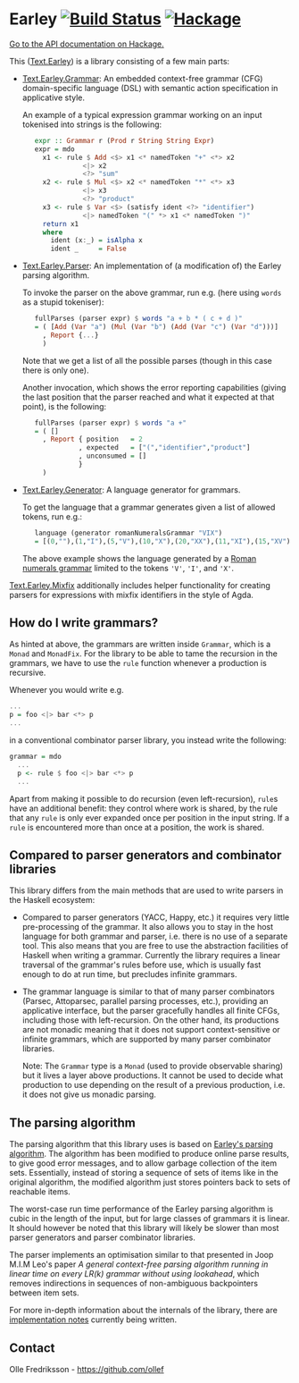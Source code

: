 Earley [![Build Status](https://travis-ci.org/ollef/Earley.svg?branch=master)](https://travis-ci.org/ollef/Earley) [![Hackage](https://img.shields.io/hackage/v/Earley.svg)](https://hackage.haskell.org/package/Earley)
======

[Go to the API documentation on Hackage.](https://hackage.haskell.org/package/Earley)

This ([Text.Earley](https://hackage.haskell.org/package/Earley/docs/Text-Earley.html)) is a library consisting of a few main parts:

* [Text.Earley.Grammar](https://hackage.haskell.org/package/Earley/docs/Text-Earley-Grammar.html):
   An embedded context-free grammar (CFG) domain-specific language (DSL) with
   semantic action specification in applicative style.

   An example of a typical expression grammar working on an input tokenised
   into strings is the following:

   ```haskell
      expr :: Grammar r (Prod r String String Expr)
      expr = mdo
        x1 <- rule $ Add <$> x1 <* namedToken "+" <*> x2
                  <|> x2
                  <?> "sum"
        x2 <- rule $ Mul <$> x2 <* namedToken "*" <*> x3
                  <|> x3
                  <?> "product"
        x3 <- rule $ Var <$> (satisfy ident <?> "identifier")
                  <|> namedToken "(" *> x1 <* namedToken ")"
        return x1
        where
          ident (x:_) = isAlpha x
          ident _     = False
   ```

* [Text.Earley.Parser](https://hackage.haskell.org/package/Earley/docs/Text-Earley-Parser.html):
   An implementation of (a modification of) the Earley parsing algorithm.

   To invoke the parser on the above grammar, run e.g. (here using `words` as a
   stupid tokeniser):

   ```haskell
      fullParses (parser expr) $ words "a + b * ( c + d )"
      = ( [Add (Var "a") (Mul (Var "b") (Add (Var "c") (Var "d")))]
        , Report {...}
        )
   ```

   Note that we get a list of all the possible parses (though in this case
   there is only one).

   Another invocation, which shows the error reporting capabilities (giving the
   last position that the parser reached and what it expected at that point),
   is the following:

   ```haskell
      fullParses (parser expr) $ words "a +"
      = ( []
        , Report { position   = 2
                 , expected   = ["(","identifier","product"]
                 , unconsumed = []
                 }
        )
   ```

* [Text.Earley.Generator](https://hackage.haskell.org/package/Earley/docs/Text-Earley-Generator.html): A language generator for grammars.

   To get the language that a grammar generates given a list of allowed tokens, run e.g.:

   ```haskell
      language (generator romanNumeralsGrammar "VIX")
      = [(0,""),(1,"I"),(5,"V"),(10,"X"),(20,"XX"),(11,"XI"),(15,"XV"),(6,"VI"),(9,"IX"),(4,"IV"),(2,"II"),(3,"III"),(19,"XIX"),(16,"XVI"),(14,"XIV"),(12,"XII"),(7,"VII"),(21,"XXI"),(25,"XXV"),(30,"XXX"),(31,"XXXI"),(35,"XXXV"),(8,"VIII"),(13,"XIII"),(17,"XVII"),(26,"XXVI"),(29,"XXIX"),(24,"XXIV"),(22,"XXII"),(18,"XVIII"),(36,"XXXVI"),(39,"XXXIX"),(34,"XXXIV"),(32,"XXXII"),(23,"XXIII"),(27,"XXVII"),(33,"XXXIII"),(28,"XXVIII"),(37,"XXXVII"),(38,"XXXVIII")]
   ```

   The above example shows the language generated by a [Roman numerals
   grammar](examples/RomanNumerals.hs) limited to the tokens `'V'`, `'I'`, and
   `'X'`.

[Text.Earley.Mixfix](https://hackage.haskell.org/package/Earley/docs/Text-Earley-Mixfix.html) additionally includes helper functionality for creating
parsers for expressions with mixfix identifiers in the style of Agda.

How do I write grammars?
------------------------

As hinted at above, the grammars are written inside `Grammar`, which is a
`Monad` and `MonadFix`.  For the library to be able to tame the recursion in
the grammars, we have to use the `rule` function whenever a production is
recursive.

Whenever you would write e.g.
```haskell
...
p = foo <|> bar <*> p
...
```
in a conventional combinator parser library, you instead write the following:
```haskell
grammar = mdo
  ...
  p <- rule $ foo <|> bar <*> p
  ...
```

Apart from making it possible to do recursion (even left-recursion), `rule`s
have an additional benefit: they control where work is shared, by the rule that
any `rule` is only ever expanded once per position in the input string. If a
`rule` is encountered more than once at a position, the work is shared.

Compared to parser generators and combinator libraries
------------------------------------------------------

This library differs from the main methods that are used to write parsers in
the Haskell ecosystem:

* Compared to parser generators (YACC, Happy, etc.) it requires very little
  pre-processing of the grammar. It also allows you to stay in the host
  language for both grammar and parser, i.e. there is no use of a separate
  tool. This also means that you are free to use the abstraction facilities of
  Haskell when writing a grammar. Currently the library requires a linear
  traversal of the grammar's rules before use, which is usually fast enough to
  do at run time, but precludes infinite grammars.

* The grammar language is similar to that of many parser combinators (Parsec,
  Attoparsec, parallel parsing processes, etc.), providing an applicative
  interface, but the parser gracefully handles all finite CFGs, including those
  with left-recursion. On the other hand, its productions are not monadic
  meaning that it does not support context-sensitive or infinite grammars,
  which are supported by many parser combinator libraries.

  Note: The `Grammar` type is a `Monad` (used to provide observable sharing)
  but it lives a layer above productions. It cannot be used to decide what
  production to use depending on the result of a previous production, i.e. it
  does not give us monadic parsing.

The parsing algorithm
---------------------

The parsing algorithm that this library uses is based on [Earley's parsing
algorithm](https://en.wikipedia.org/wiki/Earley_parser).  The algorithm has
been modified to produce online parse results, to give good error messages, and
to allow garbage collection of the item sets. Essentially, instead of storing a
sequence of sets of items like in the original algorithm, the modified
algorithm just stores pointers back to sets of reachable items.

The worst-case run time performance of the Earley parsing algorithm is cubic in
the length of the input, but for large classes of grammars it is linear. It
should however be noted that this library will likely be slower than most
parser generators and parser combinator libraries.

The parser implements an optimisation similar to that presented in Joop M.I.M
Leo's paper *A general context-free parsing algorithm running in linear time on
every LR(k) grammar without using lookahead*, which removes indirections in
sequences of non-ambiguous backpointers between item sets.

For more in-depth information about the internals of the library, there are
[implementation notes](docs/implementation.md) currently being written.

Contact
-------

Olle Fredriksson - https://github.com/ollef
